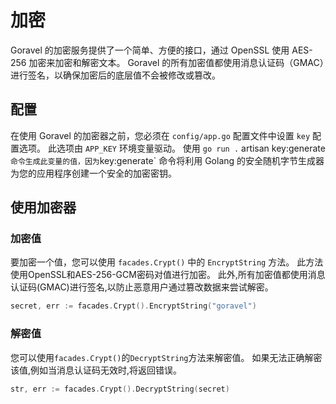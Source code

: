 # 加密

Goravel 的加密服务提供了一个简单、方便的接口，通过 OpenSSL 使用 AES-256 加密来加密和解密文本。 Goravel 的所有加密值都使用消息认证码（GMAC）进行签名，以确保加密后的底层值不会被修改或篡改。

## 配置

在使用 Goravel 的加密器之前，您必须在 `config/app.go` 配置文件中设置 `key` 配置选项。 此选项由 `APP_KEY` 环境变量驱动。 使用 `go run .` artisan key:generate`命令生成此变量的值，因为`key:generate\` 命令将利用 Golang 的安全随机字节生成器为您的应用程序创建一个安全的加密密钥。

## 使用加密器

### 加密值

要加密一个值，您可以使用 `facades.Crypt()` 中的 `EncryptString` 方法。 此方法使用OpenSSL和AES-256-GCM密码对值进行加密。 此外,所有加密值都使用消息认证码(GMAC)进行签名,以防止恶意用户通过篡改数据来尝试解密。

```go
secret, err := facades.Crypt().EncryptString("goravel")
```

### 解密值

您可以使用`facades.Crypt()`的`DecryptString`方法来解密值。 如果无法正确解密该值,例如当消息认证码无效时,将返回错误。

```go
str, err := facades.Crypt().DecryptString(secret)
```
